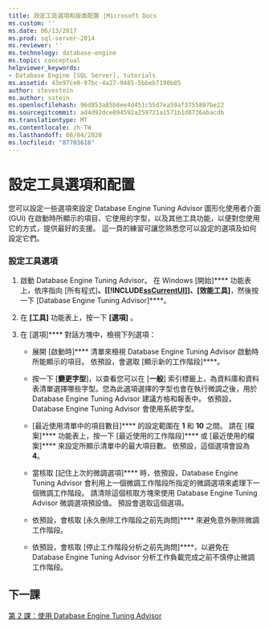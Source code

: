 ```yaml
---
title: 設定工具選項和版面配置 |Microsoft Docs
ms.custom: ''
ms.date: 06/13/2017
ms.prod: sql-server-2014
ms.reviewer: ''
ms.technology: database-engine
ms.topic: conceptual
helpviewer_keywords:
- Database Engine [SQL Server], tutorials
ms.assetid: 43e97ce0-97bc-4a27-9485-5bbeb7190b85
author: stevestein
ms.author: sstein
ms.openlocfilehash: 96d853a85b8ee4d451c55d7ea59af3755887be22
ms.sourcegitcommit: ad4d92dce894592a259721a1571b1d8736abacdb
ms.translationtype: MT
ms.contentlocale: zh-TW
ms.lasthandoff: 08/04/2020
ms.locfileid: "87703618"
---
```

# <a name="setting-tool-options-and-layout"></a>設定工具選項和配置
  您可以設定一些選項來設定 Database Engine Tuning Advisor 圖形化使用者介面 (GUI) 在啟動時所顯示的項目、它使用的字型，以及其他工具功能，以便對您使用它的方式，提供最好的支援。 這一頁的練習可讓您熟悉您可以設定的選項及如何設定它們。  
  
### <a name="set-the-tool-options"></a>設定工具選項  
  
1.  啟動 Database Engine Tuning Advisor。 在 Windows [開始]**** 功能表上，依序指向 [所有程式]****、[[!INCLUDE[ssCurrentUI](../../includes/sscurrentui-md.md)]]、[效能工具]****，然後按一下 [Database Engine Tuning Advisor]****。  
  
2.  在 **[工具]** 功能表上，按一下 **[選項]** 。  
  
3.  在 [選項]**** 對話方塊中，檢視下列選項：  
  
    -   展開 [啟動時]**** 清單來檢視 Database Engine Tuning Advisor 啟動時所能顯示的項目。 依預設，會選取 [顯示新的工作階段]****。  
  
    -   按一下 [**變更字型**]，以查看您可以在 [**一般**] 索引標籤上，為資料庫和資料表清單選擇哪些字型。您為此選項選擇的字型也會在執行微調之後，用於 Database Engine Tuning Advisor 建議方格和報表中。 依預設，Database Engine Tuning Advisor 會使用系統字型。  
  
    -   [最近使用清單中的項目數目]**** 的設定範圍在 **1** 和 **10** 之間。 請在 [檔案]**** 功能表上，按一下 [最近使用的工作階段]**** 或 [最近使用的檔案]**** 來設定所顯示清單中的最大項目數。 依預設，這個選項會設為 **4**。  
  
    -   當核取 [記住上次的微調選項]**** 時，依預設，Database Engine Tuning Advisor 會利用上一個微調工作階段所指定的微調選項來處理下一個微調工作階段。 請清除這個核取方塊來使用 Database Engine Tuning Advisor 微調選項預設值。 預設會選取這個選項。  
  
    -   依預設，會核取 [永久刪除工作階段之前先詢問]**** 來避免意外刪除微調工作階段。  
  
    -   依預設，會核取 [停止工作階段分析之前先詢問]****，以避免在 Database Engine Tuning Advisor 分析工作負載完成之前不慎停止微調工作階段。  
  
## <a name="next-lesson"></a>下一課  
 [第 2 課：使用 Database Engine Tuning Advisor](../../relational-databases/performance/database-engine-tuning-advisor.md)  
  
  
